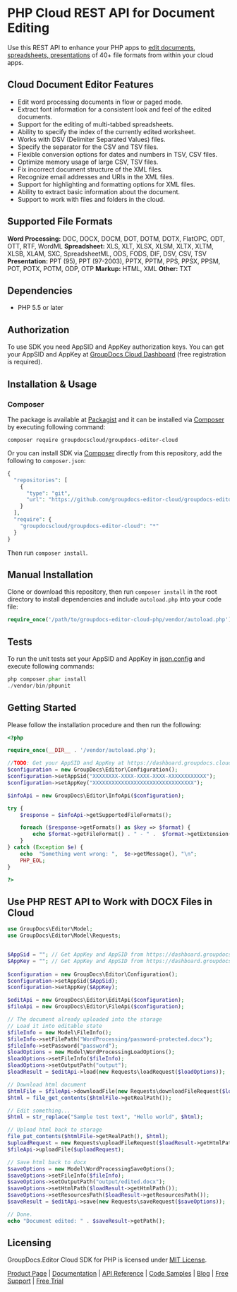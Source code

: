 # PHP Cloud REST API for Document Editing

Use this REST API to enhance your PHP apps to [edit documents, spreadsheets, presentations](https://products.groupdocs.cloud/editor/php) of 40+ file formats from within your cloud apps.

## Cloud Document Editor Features

- Edit word processing documents in flow or paged mode.
- Extract font information for a consistent look and feel of the edited documents.
- Support for the editing of multi-tabbed spreadsheets.
- Ability to specify the index of the currently edited worksheet.
- Works with DSV (Delimiter Separated Values) files.
- Specify the separator for the CSV and TSV files.
- Flexible conversion options for dates and numbers in TSV, CSV files.
- Optimize memory usage of large CSV, TSV files.
- Fix incorrect document structure of the XML files.
- Recognize email addresses and URIs in the XML files.
- Support for highlighting and formatting options for XML files.
- Ability to extract basic information about the document.
- Support to work with files and folders in the cloud.

## Supported File Formats

**Word Processing:** DOC, DOCX, DOCM, DOT, DOTM, DOTX, FlatOPC, ODT, OTT, RTF, WordML
**Spreadsheet:** XLS, XLT, XLSX, XLSM, XLTX, XLTM, XLSB, XLAM, SXC, SpreadsheetML, ODS, FODS, DIF, DSV, CSV, TSV
**Presentation:** PPT (95), PPT (97-2003), PPTX, PPTM, PPS, PPSX, PPSM, POT, POTX, POTM, ODP, OTP
**Markup:** HTML, XML
**Other:** TXT

## Dependencies

- PHP 5.5 or later

## Authorization

To use SDK you need AppSID and AppKey authorization keys. You can get your AppSID and AppKey at [GroupDocs Cloud Dashboard](https://dashboard.groupdocs.cloud) (free registration is required).

## Installation & Usage

### Composer

The package is available at [Packagist](https://packagist.org/) and it can be installed via [Composer](http://getcomposer.org/) by executing following command:

`composer require groupdocscloud/groupdocs-editor-cloud`

Or you can install SDK via [Composer](http://getcomposer.org/) directly from this repository, add the following to `composer.json`:

```php
{
  "repositories": [
    {
      "type": "git",
      "url": "https://github.com/groupdocs-editor-cloud/groupdocs-editor-cloud-php.git"
    }
  ],
  "require": {
    "groupdocscloud/groupdocs-editor-cloud": "*"
  }
}
```

Then run `composer install`.

## Manual Installation

Clone or download this repository, then run `composer install` in the root directory to install dependencies and include `autoload.php` into your code file:

```php
require_once('/path/to/groupdocs-editor-cloud-php/vendor/autoload.php');
```

## Tests

To run the unit tests set your AppSID and AppKey in [json.config](https://github.com/groupdocs-editor-cloud/groupdocs-editor-cloud-php/blob/master/tests/GroupDocs/Editor/config.json) and execute following commands:

```php
php composer.phar install
./vendor/bin/phpunit
```

## Getting Started

Please follow the installation procedure and then run the following:

```php
<?php

require_once(__DIR__ . '/vendor/autoload.php');

//TODO: Get your AppSID and AppKey at https://dashboard.groupdocs.cloud (free registration is required).
$configuration = new GroupDocs\Editor\Configuration();
$configuration->setAppSid("XXXXXXXX-XXXX-XXXX-XXXX-XXXXXXXXXXXX");
$configuration->setAppKey("XXXXXXXXXXXXXXXXXXXXXXXXXXXXXXXX");

$infoApi = new GroupDocs\Editor\InfoApi($configuration); 

try {
    $response = $infoApi->getSupportedFileFormats();

    foreach ($response->getFormats() as $key => $format) {
        echo $format->getFileFormat() . " - " .  $format->getExtension(), "\n";
    }
} catch (Exception $e) {
    echo  "Something went wrong: ",  $e->getMessage(), "\n";
    PHP_EOL;
}

?>
```

## Use PHP REST API to Work with DOCX Files in Cloud

```php
use GroupDocs\Editor\Model;
use GroupDocs\Editor\Model\Requests;


$AppSid = ""; // Get AppKey and AppSID from https://dashboard.groupdocs.cloud
$AppKey = ""; // Get AppKey and AppSID from https://dashboard.groupdocs.cloud
  
$configuration = new GroupDocs\Editor\Configuration();
$configuration->setAppSid($AppSid);
$configuration->setAppKey($AppKey);

$editApi = new GroupDocs\Editor\EditApi($configuration);
$fileApi = new GroupDocs\Editor\FileApi($configuration);

// The document already uploaded into the storage
// Load it into editable state
$fileInfo = new Model\FileInfo();
$fileInfo->setFilePath("WordProcessing/password-protected.docx");
$fileInfo->setPassword("password");
$loadOptions = new Model\WordProcessingLoadOptions();
$loadOptions->setFileInfo($fileInfo);
$loadOptions->setOutputPath("output");
$loadResult = $editApi->load(new Requests\loadRequest($loadOptions));

// Download html document
$htmlFile = $fileApi->downloadFile(new Requests\downloadFileRequest($loadResult->getHtmlPath()));
$html = file_get_contents($htmlFile->getRealPath());

// Edit something...
$html = str_replace("Sample test text", "Hello world", $html);

// Upload html back to storage
file_put_contents($htmlFile->getRealPath(), $html);
$uploadRequest = new Requests\uploadFileRequest($loadResult->getHtmlPath(), $htmlFile->getRealPath());
$fileApi->uploadFile($uploadRequest);

// Save html back to docx
$saveOptions = new Model\WordProcessingSaveOptions();
$saveOptions->setFileInfo($fileInfo);
$saveOptions->setOutputPath("output/edited.docx");
$saveOptions->setHtmlPath($loadResult->getHtmlPath());
$saveOptions->setResourcesPath($loadResult->getResourcesPath());
$saveResult = $editApi->save(new Requests\saveRequest($saveOptions));

// Done.
echo "Document edited: " . $saveResult->getPath();
```

## Licensing

GroupDocs.Editor Cloud SDK for PHP is licensed under [MIT License](https://github.com/groupdocs-editor-cloud/groupdocs-editor-cloud-php/blob/master/LICENSE).

[Product Page](https://products.groupdocs.cloud/editor/php) | [Documentation](https://wiki.groupdocs.cloud/editorcloud/) | [API Reference](https://apireference.groupdocs.cloud/editor/) | [Code Samples](https://github.com/groupdocs-editor-cloud/groupdocs-editor-cloud-php) | [Blog](https://blog.groupdocs.cloud/) | [Free Support](https://forum.groupdocs.cloud/c/editor) | [Free Trial](https://dashboard.groupdocs.cloud/#/apps)
